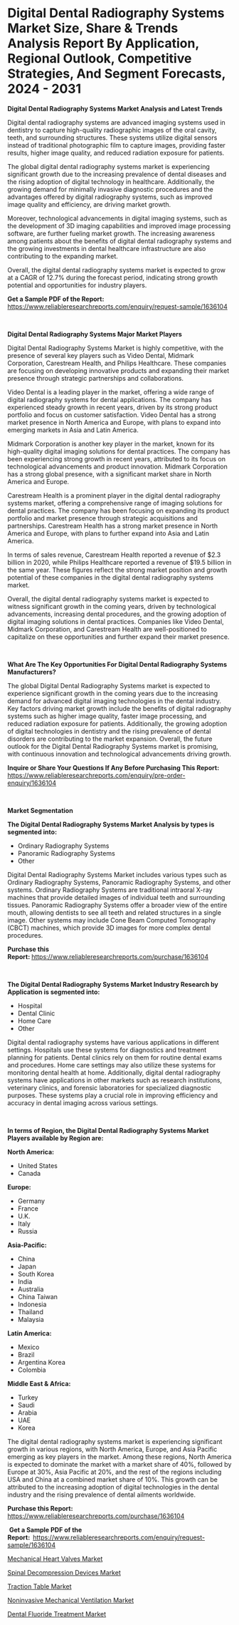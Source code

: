 <p><h1>Digital Dental Radiography Systems Market Size, Share & Trends Analysis Report By Application, Regional Outlook, Competitive Strategies, And Segment Forecasts, 2024 - 2031</h1></p><p><strong>Digital Dental Radiography Systems Market Analysis and Latest Trends</strong></p>
<p><p>Digital dental radiography systems are advanced imaging systems used in dentistry to capture high-quality radiographic images of the oral cavity, teeth, and surrounding structures. These systems utilize digital sensors instead of traditional photographic film to capture images, providing faster results, higher image quality, and reduced radiation exposure for patients.</p><p>The global digital dental radiography systems market is experiencing significant growth due to the increasing prevalence of dental diseases and the rising adoption of digital technology in healthcare. Additionally, the growing demand for minimally invasive diagnostic procedures and the advantages offered by digital radiography systems, such as improved image quality and efficiency, are driving market growth.</p><p>Moreover, technological advancements in digital imaging systems, such as the development of 3D imaging capabilities and improved image processing software, are further fueling market growth. The increasing awareness among patients about the benefits of digital dental radiography systems and the growing investments in dental healthcare infrastructure are also contributing to the expanding market.</p><p>Overall, the digital dental radiography systems market is expected to grow at a CAGR of 12.7% during the forecast period, indicating strong growth potential and opportunities for industry players.</p></p>
<p><strong>Get a Sample PDF of the Report:&nbsp;</strong> <a href="https://www.reliableresearchreports.com/enquiry/request-sample/1636104">https://www.reliableresearchreports.com/enquiry/request-sample/1636104</a></p>
<p>&nbsp;</p>
<p><strong>Digital Dental Radiography Systems Major Market Players</strong></p>
<p><p>Digital Dental Radiography Systems Market is highly competitive, with the presence of several key players such as Video Dental, Midmark Corporation, Carestream Health, and Philips Healthcare. These companies are focusing on developing innovative products and expanding their market presence through strategic partnerships and collaborations.</p><p>Video Dental is a leading player in the market, offering a wide range of digital radiography systems for dental applications. The company has experienced steady growth in recent years, driven by its strong product portfolio and focus on customer satisfaction. Video Dental has a strong market presence in North America and Europe, with plans to expand into emerging markets in Asia and Latin America.</p><p>Midmark Corporation is another key player in the market, known for its high-quality digital imaging solutions for dental practices. The company has been experiencing strong growth in recent years, attributed to its focus on technological advancements and product innovation. Midmark Corporation has a strong global presence, with a significant market share in North America and Europe.</p><p>Carestream Health is a prominent player in the digital dental radiography systems market, offering a comprehensive range of imaging solutions for dental practices. The company has been focusing on expanding its product portfolio and market presence through strategic acquisitions and partnerships. Carestream Health has a strong market presence in North America and Europe, with plans to further expand into Asia and Latin America.</p><p>In terms of sales revenue, Carestream Health reported a revenue of $2.3 billion in 2020, while Philips Healthcare reported a revenue of $19.5 billion in the same year. These figures reflect the strong market position and growth potential of these companies in the digital dental radiography systems market.</p><p>Overall, the digital dental radiography systems market is expected to witness significant growth in the coming years, driven by technological advancements, increasing dental procedures, and the growing adoption of digital imaging solutions in dental practices. Companies like Video Dental, Midmark Corporation, and Carestream Health are well-positioned to capitalize on these opportunities and further expand their market presence.</p></p>
<p>&nbsp;</p>
<p><strong>What Are The Key Opportunities For Digital Dental Radiography Systems Manufacturers?</strong></p>
<p><p>The global Digital Dental Radiography Systems market is expected to experience significant growth in the coming years due to the increasing demand for advanced digital imaging technologies in the dental industry. Key factors driving market growth include the benefits of digital radiography systems such as higher image quality, faster image processing, and reduced radiation exposure for patients. Additionally, the growing adoption of digital technologies in dentistry and the rising prevalence of dental disorders are contributing to the market expansion. Overall, the future outlook for the Digital Dental Radiography Systems market is promising, with continuous innovation and technological advancements driving growth.</p></p>
<p><strong>Inquire or Share Your Questions If Any Before Purchasing This Report:</strong> <a href="https://www.reliableresearchreports.com/enquiry/pre-order-enquiry/1636104">https://www.reliableresearchreports.com/enquiry/pre-order-enquiry/1636104</a></p>
<p>&nbsp;</p>
<p><strong>Market Segmentation</strong></p>
<p><strong>The Digital Dental Radiography Systems Market Analysis by types is segmented into:</strong></p>
<p><ul><li>Ordinary Radiography Systems</li><li>Panoramic Radiography Systems</li><li>Other</li></ul></p>
<p><p>Digital Dental Radiography Systems Market includes various types such as Ordinary Radiography Systems, Panoramic Radiography Systems, and other systems. Ordinary Radiography Systems are traditional intraoral X-ray machines that provide detailed images of individual teeth and surrounding tissues. Panoramic Radiography Systems offer a broader view of the entire mouth, allowing dentists to see all teeth and related structures in a single image. Other systems may include Cone Beam Computed Tomography (CBCT) machines, which provide 3D images for more complex dental procedures.</p></p>
<p><strong>Purchase this Report:&nbsp;</strong><a href="https://www.reliableresearchreports.com/purchase/1636104">https://www.reliableresearchreports.com/purchase/1636104</a></p>
<p>&nbsp;</p>
<p><strong>The Digital Dental Radiography Systems Market Industry Research by Application is segmented into:</strong></p>
<p><ul><li>Hospital</li><li>Dental Clinic</li><li>Home Care</li><li>Other</li></ul></p>
<p><p>Digital dental radiography systems have various applications in different settings. Hospitals use these systems for diagnostics and treatment planning for patients. Dental clinics rely on them for routine dental exams and procedures. Home care settings may also utilize these systems for monitoring dental health at home. Additionally, digital dental radiography systems have applications in other markets such as research institutions, veterinary clinics, and forensic laboratories for specialized diagnostic purposes. These systems play a crucial role in improving efficiency and accuracy in dental imaging across various settings.</p></p>
<p>&nbsp;</p>
<p><strong>In terms of Region, the Digital Dental Radiography Systems Market Players available by Region are:</strong></p>
<p>
    <p> <strong> North America: </strong>
        <ul>
            <li>United States</li>
            <li>Canada</li>
        </ul>
        </p> 
    <p> <strong> Europe: </strong>
        <ul>
            <li>Germany</li>
            <li>France</li>
            <li>U.K.</li>
            <li>Italy</li>
            <li>Russia</li>
        </ul>
        </p> 
    <p> <strong> Asia-Pacific: </strong>
        <ul>
            <li>China</li>
            <li>Japan</li>
            <li>South Korea</li>
            <li>India</li>
            <li>Australia</li>
            <li>China Taiwan</li>
            <li>Indonesia</li>
            <li>Thailand</li>
            <li>Malaysia</li>
        </ul>
        </p> 
    <p> <strong> Latin America: </strong>
        <ul>
            <li>Mexico</li>
            <li>Brazil</li>
            <li>Argentina Korea</li>
            <li>Colombia</li>
        </ul>
        </p> 
    <p> <strong> Middle East & Africa: </strong>
        <ul>
            <li>Turkey</li>
            <li>Saudi</li>
            <li>Arabia</li>
            <li>UAE</li>
            <li>Korea</li>
        </ul>
    </p>
    </p>
<p><p>The digital dental radiography systems market is experiencing significant growth in various regions, with North America, Europe, and Asia Pacific emerging as key players in the market. Among these regions, North America is expected to dominate the market with a market share of 40%, followed by Europe at 30%, Asia Pacific at 20%, and the rest of the regions including USA and China at a combined market share of 10%. This growth can be attributed to the increasing adoption of digital technologies in the dental industry and the rising prevalence of dental ailments worldwide.</p></p>
<p><strong>Purchase this Report: </strong><a href="https://www.reliableresearchreports.com/purchase/1636104">https://www.reliableresearchreports.com/purchase/1636104</a></p>
<p>&nbsp;<strong>Get a Sample PDF of the Report:&nbsp;&nbsp;</strong><a href="https://www.reliableresearchreports.com/enquiry/request-sample/1636104">https://www.reliableresearchreports.com/enquiry/request-sample/1636104</a></p>
<p><strong></strong></p>
<p><p><a href="https://medium.com/@josephbogan19/mechanical-heart-valves-market-size-market-outlook-and-market-forecast-2024-to-2031-ec591c316fa4">Mechanical Heart Valves Market</a></p><p><a href="https://medium.com/@josephbogan19/spinal-decompression-devices-market-analysis-and-sze-forecasted-for-period-from-2024-to-2031-9ff029ef447e">Spinal Decompression Devices Market</a></p><p><a href="https://medium.com/@josephbogan19/traction-table-market-analysis-and-sze-forecasted-for-period-from-2024-to-2031-1c6a2c3fd76a">Traction Table Market</a></p><p><a href="https://medium.com/@josephbogan19/noninvasive-mechanical-ventilation-market-trends-and-market-analysis-forecasted-for-period-8e91606af5aa">Noninvasive Mechanical Ventilation Market</a></p><p><a href="https://medium.com/@josephbogan19/dental-fluoride-treatment-market-analysis-and-sze-forecasted-for-period-from-2024-to-2031-896a2f91fb31">Dental Fluoride Treatment Market</a></p></p>